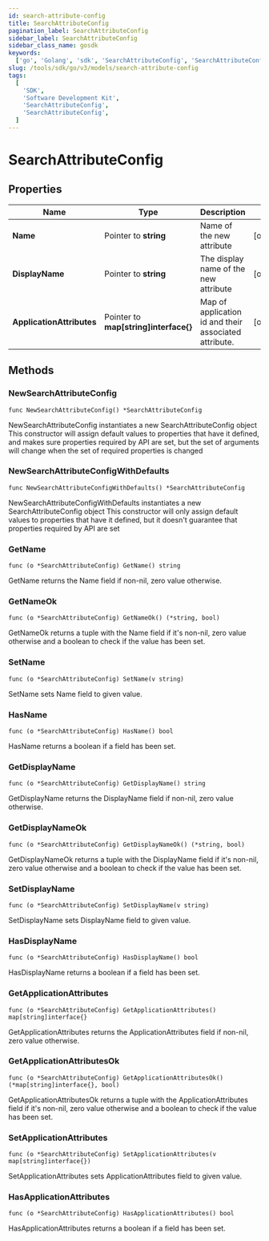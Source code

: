 ```yaml
---
id: search-attribute-config
title: SearchAttributeConfig
pagination_label: SearchAttributeConfig
sidebar_label: SearchAttributeConfig
sidebar_class_name: gosdk
keywords:
  ['go', 'Golang', 'sdk', 'SearchAttributeConfig', 'SearchAttributeConfig']
slug: /tools/sdk/go/v3/models/search-attribute-config
tags:
  [
    'SDK',
    'Software Development Kit',
    'SearchAttributeConfig',
    'SearchAttributeConfig',
  ]
---
```


# SearchAttributeConfig

## Properties

| Name | Type | Description | Notes |
| --- | --- | --- | --- |
| **Name** | Pointer to **string** | Name of the new attribute | [optional] |
| **DisplayName** | Pointer to **string** | The display name of the new attribute | [optional] |
| **ApplicationAttributes** | Pointer to **map[string]interface{}** | Map of application id and their associated attribute. | [optional] |

## Methods

### NewSearchAttributeConfig

`func NewSearchAttributeConfig() *SearchAttributeConfig`

NewSearchAttributeConfig instantiates a new SearchAttributeConfig object This constructor will assign default values to properties that have it defined, and makes sure properties required by API are set, but the set of arguments will change when the set of required properties is changed

### NewSearchAttributeConfigWithDefaults

`func NewSearchAttributeConfigWithDefaults() *SearchAttributeConfig`

NewSearchAttributeConfigWithDefaults instantiates a new SearchAttributeConfig object This constructor will only assign default values to properties that have it defined, but it doesn't guarantee that properties required by API are set

### GetName

`func (o *SearchAttributeConfig) GetName() string`

GetName returns the Name field if non-nil, zero value otherwise.

### GetNameOk

`func (o *SearchAttributeConfig) GetNameOk() (*string, bool)`

GetNameOk returns a tuple with the Name field if it's non-nil, zero value otherwise and a boolean to check if the value has been set.

### SetName

`func (o *SearchAttributeConfig) SetName(v string)`

SetName sets Name field to given value.

### HasName

`func (o *SearchAttributeConfig) HasName() bool`

HasName returns a boolean if a field has been set.

### GetDisplayName

`func (o *SearchAttributeConfig) GetDisplayName() string`

GetDisplayName returns the DisplayName field if non-nil, zero value otherwise.

### GetDisplayNameOk

`func (o *SearchAttributeConfig) GetDisplayNameOk() (*string, bool)`

GetDisplayNameOk returns a tuple with the DisplayName field if it's non-nil, zero value otherwise and a boolean to check if the value has been set.

### SetDisplayName

`func (o *SearchAttributeConfig) SetDisplayName(v string)`

SetDisplayName sets DisplayName field to given value.

### HasDisplayName

`func (o *SearchAttributeConfig) HasDisplayName() bool`

HasDisplayName returns a boolean if a field has been set.

### GetApplicationAttributes

`func (o *SearchAttributeConfig) GetApplicationAttributes() map[string]interface{}`

GetApplicationAttributes returns the ApplicationAttributes field if non-nil, zero value otherwise.

### GetApplicationAttributesOk

`func (o *SearchAttributeConfig) GetApplicationAttributesOk() (*map[string]interface{}, bool)`

GetApplicationAttributesOk returns a tuple with the ApplicationAttributes field if it's non-nil, zero value otherwise and a boolean to check if the value has been set.

### SetApplicationAttributes

`func (o *SearchAttributeConfig) SetApplicationAttributes(v map[string]interface{})`

SetApplicationAttributes sets ApplicationAttributes field to given value.

### HasApplicationAttributes

`func (o *SearchAttributeConfig) HasApplicationAttributes() bool`

HasApplicationAttributes returns a boolean if a field has been set.
